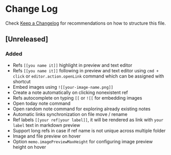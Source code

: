# Change Log

Check [Keep a Changelog](http://keepachangelog.com/) for recommendations on how to structure this file.

## [Unreleased]
### Added
- Refs `[[you name it]]` highlight in preview and text editor
- Refs `[[you name it]]` following in preview and text editor using `cmd + click` or `editor.action.openLink` command which can be assigned with shortcut
- Embed images using `![[your-image-name.png]]`
- Create a note automatically on clicking nonexistent ref
- Refs autocomplete on typing `[[` or `![[` for embedding images
- Open today note command
- Open random note command for exploring already existing notes
- Automatic links synchronization on file move / rename
- Ref labels `[[your ref|your label]]`, it will be rendered as link with `your label` text in markdown preview
- Support long refs in case if ref name is not unique across multiple folder
- Image and file preview on hover
- Option `memo.imagePreviewMaxHeight` for configuring image preview height on hover
